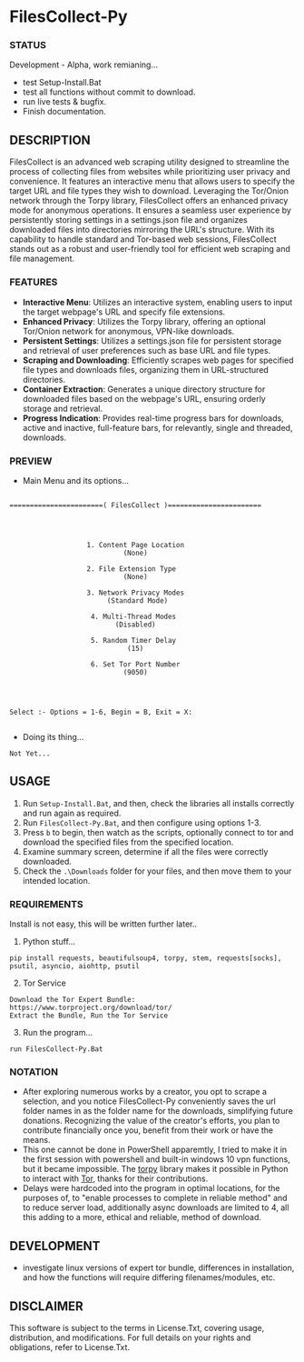 # FilesCollect-Py

### STATUS
Development - Alpha, work remianing...
- test Setup-Install.Bat
- test all functions without commit to download.
- run live tests & bugfix.
- Finish documentation.

## DESCRIPTION
FilesCollect is an advanced web scraping utility designed to streamline the process of collecting files from websites while prioritizing user privacy and convenience. It features an interactive menu that allows users to specify the target URL and file types they wish to download. Leveraging the Tor/Onion network through the Torpy library, FilesCollect offers an enhanced privacy mode for anonymous operations. It ensures a seamless user experience by persistently storing settings in a settings.json file and organizes downloaded files into directories mirroring the URL's structure. With its capability to handle standard and Tor-based web sessions, FilesCollect stands out as a robust and user-friendly tool for efficient web scraping and file management. 

### FEATURES
- **Interactive Menu**: Utilizes an interactive system, enabling users to input the target webpage's URL and specify file extensions.
- **Enhanced Privacy**: Utilizes the Torpy library, offering an optional Tor/Onion network for anonymous, VPN-like downloads.
- **Persistent Settings**: Utilizes a settings.json file for persistent storage and retrieval of user preferences such as base URL and file types.
- **Scraping and Downloading**: Efficiently scrapes web pages for specified file types and downloads files, organizing them in URL-structured directories.
- **Container Extraction**: Generates a unique directory structure for downloaded files based on the webpage's URL, ensuring orderly storage and retrieval.
- **Progress Indication**: Provides real-time progress bars for downloads, active and inactive, full-feature bars, for relevantly, single and threaded, downloads.

### PREVIEW
- Main Menu and its options...
```

=======================( FilesCollect )=======================




                   1. Content Page Location
                            (None)

                   2. File Extension Type
                            (None)

                   3. Network Privacy Modes
                        (Standard Mode)

                    4. Multi-Thread Modes
                          (Disabled)

                    5. Random Timer Delay
                             (15)

                    6. Set Tor Port Number
                            (9050)




Select :- Options = 1-6, Begin = B, Exit = X:


```
- Doing its thing...
```
Not Yet...
```



## USAGE
1. Run `Setup-Install.Bat`, and then, check the libraries all installs correctly and run again as required.
2. Run `FilesCollect-Py.Bat`, and then configure using options 1-3.
3. Press `b` to begin, then watch as the scripts, optionally connect to tor and download the specified files from the specified location.
4. Examine summary screen, determine if all the files were correctly downloaded.
5. Check the `.\Downloads` folder for your files, and then move them to your intended location.    

### REQUIREMENTS
Install is not easy, this will be written further later..
1. Python stuff...
```
pip install requests, beautifulsoup4, torpy, stem, requests[socks], psutil, asyncio, aiohttp, psutil
```
2. Tor Service
```
Download the Tor Expert Bundle: https://www.torproject.org/download/tor/
Extract the Bundle, Run the Tor Service
```
3. Run the program...
```
run FilesCollect-Py.Bat
```


### NOTATION
- After exploring numerous works by a creator, you opt to scrape a selection, and you notice FilesCollect-Py conveniently saves the url folder names in as the folder name for the downloads, simplifying future donations. Recognizing the value of the creator's efforts, you plan to contribute financially once you, benefit from their work or have the means.
- This one cannot be done in PowerShell apparemtly, I tried to make it in the first session with powershell and built-in windows 10 vpn functions, but it became impossible. The [torpy](https://pypi.org/project/torpy/) library makes it possible in Python to interact with [Tor](https://2019.www.torproject.org/about/overview.html), thanks for their contributions.
- Delays were hardcoded into the program in optimal locations, for the purposes of, to "enable processes to complete in reliable method" and to reduce server load, additionally async downloads are limited to 4, all this adding to a more, ethical and reliable, method of download. 


## DEVELOPMENT
- investigate linux versions of expert tor bundle, differences in installation, and how the functions will require differing filenames/modules, etc.

## DISCLAIMER
This software is subject to the terms in License.Txt, covering usage, distribution, and modifications. For full details on your rights and obligations, refer to License.Txt.
